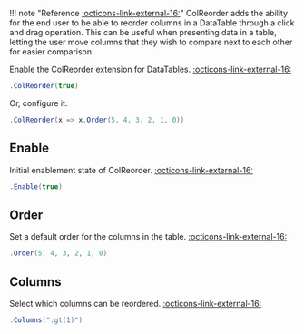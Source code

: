 !!! note "Reference [:octicons-link-external-16:](https://datatables.net/extensions/colreorder/)"
	ColReorder adds the ability for the end user to be able to reorder columns in a DataTable through a click and drag operation.
	This can be useful when presenting data in a table, letting the user move columns that they wish to compare next to each other for easier comparison.

Enable the ColReorder extension for DataTables.
[:octicons-link-external-16:](https://datatables.net/reference/option/colReorder)
```csharp
.ColReorder(true)
```
Or, configure it.
```csharp
.ColReorder(x => x.Order(5, 4, 3, 2, 1, 0))
```

## Enable
Initial enablement state of ColReorder.
[:octicons-link-external-16:](https://datatables.net/reference/option/colReorder.enable)
```csharp
.Enable(true)
```

## Order
Set a default order for the columns in the table.
[:octicons-link-external-16:](https://datatables.net/reference/option/colReorder.order)
```csharp
.Order(5, 4, 3, 2, 1, 0)
```

## Columns
Select which columns can be reordered.
[:octicons-link-external-16:](https://datatables.net/reference/option/colReorder.columns)
```csharp
.Columns(":gt(1)")
```

